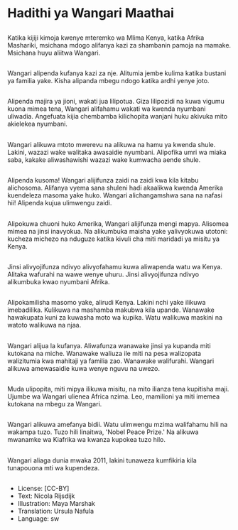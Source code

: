 # Hadithi ya Wangari Maathai

##
Katika kijiji kimoja kwenye mteremko wa Mlima Kenya, katika Afrika Mashariki,
msichana mdogo alifanya kazi za shambanin pamoja na mamake.
Msichana huyu aliitwa Wangari.

##
Wangari alipenda kufanya kazi za nje.
Alitumia jembe kulima katika bustani ya familia yake.
Kisha alipanda mbegu ndogo katika ardhi yenye joto.

##
Alipenda majira ya jioni, wakati jua lilipotua. Giza lilipozidi na kuwa vigumu kuona
mimea tena, Wangari alifahamu wakati wa kwenda nyumbani uliwadia.
Angefuata kijia chembamba kilichopita wanjani huku akivuka mito akielekea
nyumbani.

##
Wangari alikuwa mtoto mwerevu na alikuwa na hamu ya kwenda shule. Lakini,
wazazi wake walitaka awasaidie nyumbani. Alipofika umri wa miaka saba, kakake
aliwashawishi wazazi wake kumwacha aende shule.

##
Alipenda kusoma! Wangari alijifunza zaidi na zaidi kwa kila kitabu alichosoma.
Alifanya vyema sana shuleni hadi akaalikwa kwenda Amerika kuendeleza
masoma yake huko. Wangari alichangamshwa sana na nafasi hii! Alipenda kujua
ulimwengu zaidi.

##
Alipokuwa chuoni huko Amerika, Wangari alijifunza mengi mapya. Alisomea
mimea na jinsi inavyokua. Na alikumbuka maisha yake yalivyokuwa utotoni:
kucheza michezo na nduguze katika kivuli cha miti maridadi ya misitu ya Kenya.

##
Jinsi alivyojifunza ndivyo alivyofahamu kuwa aliwapenda watu wa Kenya. Alitaka
wafurahi na wawe wenye uhuru. Jinsi alivyojifunza ndivyo alikumbuka kwao
nyumbani Afrika.

##
Alipokamilisha masomo yake, alirudi Kenya. Lakini nchi yake ilikuwa imebadilika.
Kulikuwa na mashamba makubwa kila upande. Wanawake hawakupata kuni za
kuwasha moto wa kupika. Watu walikuwa maskini na watoto walikuwa na njaa.

##
Wangari alijua la kufanya. Aliwafunza wanawake jinsi ya kupanda miti kutokana
na miche. Wanawake waliuza ile miti na pesa walizopata walizitumia kwa mahitaji
ya familia zao. Wanawake walifurahi. Wangari alikuwa amewasaidie kuwa wenye
nguvu na uwezo.

##
Muda ulipopita, miti mipya ilikuwa misitu, na mito ilianza tena kupitisha maji.
Ujumbe wa Wangari ulienea Africa nzima. Leo, mamilioni ya miti imemea
kutokana na mbegu za Wangari.

##
Wangari alikuwa amefanya
bidii. Watu ulimwengu mzima
walifahamu hili na wakampa
tuzo. Tuzo hili linaitwa, 'Nobel
Peace Prize.' Na alikuwa
mwanamke wa Kiafrika wa
kwanza kupokea tuzo hilo.

##
Wangari aliaga dunia mwaka 2011, lakini tunaweza kumfikiria kila tunapouona
mti wa kupendeza.

##
* License: [CC-BY]
* Text: Nicola Rijsdijk
* Illustration: Maya Marshak
* Translation: Ursula Nafula
* Language: sw
